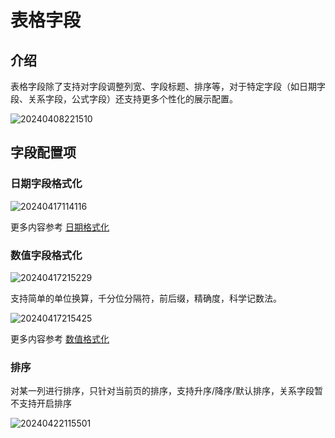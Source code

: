 # 表格字段

## 介绍

表格字段除了支持对字段调整列宽、字段标题、排序等，对于特定字段（如日期字段、关系字段，公式字段）还支持更多个性化的展示配置。

![20240408221510](https://static-docs.nocobase.com/20240408221510.png)

## 字段配置项

### 日期字段格式化

![20240417114116](https://static-docs.nocobase.com/20240417114116.png)

更多内容参考 [日期格式化](/handbook/ui/fields/specific/date-picker)

### 数值字段格式化

![20240417215229](https://static-docs.nocobase.com/20240417215229.png)

支持简单的单位换算，千分位分隔符，前后缀，精确度，科学记数法。

![20240417215425](https://static-docs.nocobase.com/20240417215425.png)

更多内容参考 [数值格式化](/handbook/ui/fields/field-settings/number-format)

### 排序

对某一列进行排序，只针对当前页的排序，支持升序/降序/默认排序，关系字段暂不支持开启排序

![20240422115501](https://static-docs.nocobase.com/20240422115501.png)